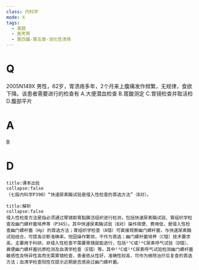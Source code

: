 ```yaml
---
class: 内科学
mode: X
tags:
  - 真题
  - 医考帮
  - 第四篇-第五章-消化性溃疡
---
```


# Q
2005N149X 男性，62岁，胃溃疡多年，2个月来上腹痛发作频繁，无规律，食欲下降。该患者需要进行的检查有
A.大便潜血检查
B.胃酸测定
C.胃镜检查并取活检
D.腹部平片

# A
B
# D
```ad-note
title:课本出处
collapse:false
（七版内科学P390）“快速尿素酶试验是侵入性检查的首选方法”（B对）。
```

```ad-summary
title:解析
collapse:false
侵入性检查方法是指必须通过胃镜取胃黏膜活组织进行检测，包括快速尿素酶试验、胃组织学检查及幽门螺杆菌培养等（P345）。其中快速尿素酶试验（B对）操作简便、费用低，是侵入性检查幽门螺杆菌（Hp）的首选方法；胃组织学检查（A错）可直接观察幽门螺杆菌，与快速尿素酶试验结合，可提高诊断准确率，但因操作繁琐，不作为首选；幽门螺杆菌培养（C错）技术要求高，主要用于科研。非侵入性检查不需要胃镜就能进行，包括¹³C或¹⁴C尿素呼气试验（D错）、粪便幽门螺杆菌抗原检测及血清学检查（E错）等。其中¹³C或¹⁴C尿素呼气试验检测幽门螺杆菌敏感性及特异性高而无需胃镜检查，患者依从性好，准确性较高，可作为根除治疗后复查的首选方法；血清学检查阳性仅提示近期是否感染过幽门螺杆菌。
```

